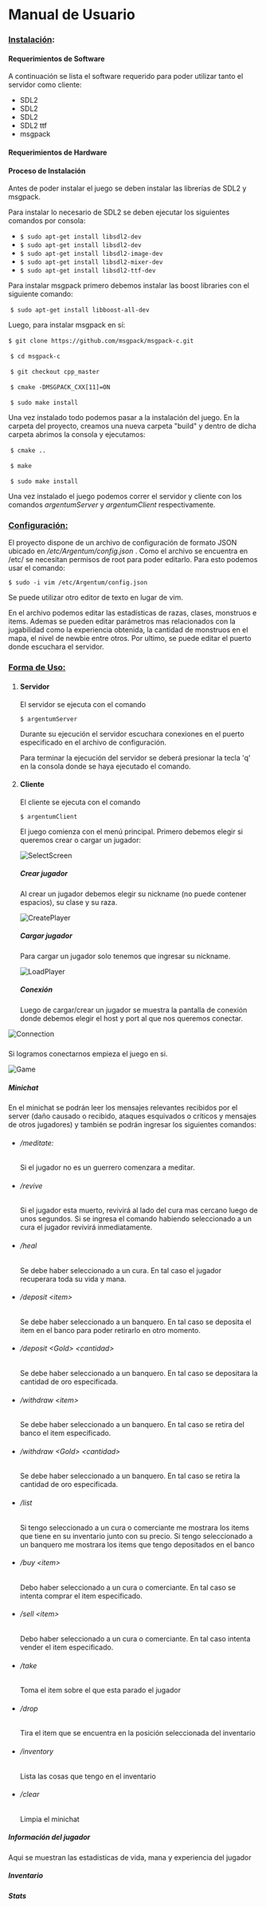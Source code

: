 # Manual de Usuario



### <u>Instalación</u>:

#### Requerimientos de Software

A continuación se lista el software requerido para poder utilizar tanto el servidor como cliente:

- SDL2 
- SDL2
- SDL2 
- SDL2 ttf 
- msgpack

#### Requerimientos de Hardware

#### Proceso de Instalación

Antes de poder instalar el juego se deben instalar las librerías de SDL2 y msgpack.

Para instalar lo necesario de SDL2 se deben ejecutar los siguientes comandos por consola:

- `$ sudo apt-get install libsdl2-dev`
- `$ sudo apt-get install libsdl2-dev`
- `$ sudo apt-get install libsdl2-image-dev`
- `$ sudo apt-get install libsdl2-mixer-dev`
- `$ sudo apt-get install libsdl2-ttf-dev`

Para instalar msgpack primero debemos instalar las boost libraries con el siguiente comando:

​	`$ sudo apt-get install libboost-all-dev`

Luego, para instalar msgpack en sí:

​	`$ git clone https://github.com/msgpack/msgpack-c.git`

​	`$ cd msgpack-c`

​	`$ git checkout cpp_master`

​	`$ cmake -DMSGPACK_CXX[11]=ON`

​	`$ sudo make install`

Una vez instalado todo podemos pasar a la instalación del juego. En la carpeta del proyecto, creamos una nueva carpeta "build" y dentro de dicha carpeta abrimos la consola y ejecutamos:

​	`$ cmake ..`

​	`$ make`

​	`$ sudo make install`

Una vez instalado el juego podemos correr el servidor y cliente con los comandos *argentumServer* y *argentumClient* respectivamente.



### <u>Configuración:</u>

El proyecto dispone de un archivo de configuración de formato JSON ubicado  en */etc/Argentum/config.json* . Como el archivo se encuentra en /etc/ se necesitan permisos de root para poder editarlo. Para esto podemos usar el comando:

`$ sudo -i vim /etc/Argentum/config.json`

Se puede utilizar otro editor de texto en lugar de vim.

En el archivo podemos editar las estadísticas de razas, clases, monstruos e items. Ademas se pueden editar parámetros mas relacionados con la jugabilidad como la experiencia obtenida, la cantidad de monstruos en el mapa, el nivel de newbie entre otros. Por ultimo, se puede editar el puerto donde escuchara el servidor.



### <u>Forma de Uso:</u>	

1. #### Servidor

   El servidor se ejecuta con el comando

   `$ argentumServer`

   Durante su ejecución el servidor escuchara conexiones en el puerto especificado en el archivo de configuración. 

   Para terminar la ejecución del servidor se deberá presionar la tecla 'q' en la consola donde se haya ejecutado el comando.

2. #### Cliente 

   El cliente se ejecuta con el comando 

   `$ argentumClient`

   El juego comienza con el menú principal. Primero debemos elegir si queremos crear o cargar un jugador:

   ![SelectScreen](/home/ivan/Documents/UBA/Taller/Argentum/UserManual/img/SelectScreen.png)

   ##### Crear jugador

   Al crear un jugador debemos elegir su nickname (no puede contener espacios), su clase y su raza. 

   ![CreatePlayer](/home/ivan/Documents/UBA/Taller/Argentum/UserManual/img/CreatePlayer.png)

   ##### Cargar jugador

   Para cargar un jugador solo tenemos que ingresar su nickname.

   ![LoadPlayer](/home/ivan/Documents/UBA/Taller/Argentum/UserManual/img/LoadPlayer.png)

   

   

   ##### Conexión

   Luego de cargar/crear un jugador se muestra la pantalla de conexión donde debemos elegir el host y port al que nos queremos conectar.

![Connection](/home/ivan/Documents/UBA/Taller/Argentum/UserManual/img/Connection.png)

##### 	

Si logramos conectarnos empieza el juego en si. 

![Game](/home/ivan/Documents/UBA/Taller/Argentum/UserManual/img/Game.png)

##### Minichat

En el minichat se podrán leer los mensajes relevantes recibidos por el server (daño causado o recibido, ataques esquivados o críticos y mensajes de otros jugadores) y también se podrán ingresar los siguientes comandos:

- ###### /meditate: 

  Si el jugador no es un guerrero comenzara a meditar.

- ###### /revive

  Si el jugador esta muerto, revivirá al lado del cura mas cercano luego de unos segundos. Si se ingresa el comando habiendo seleccionado a un cura el jugador revivirá inmediatamente.

- ###### /heal

  Se debe haber seleccionado a un cura. En tal caso el jugador recuperara toda su vida y mana.

- ###### /deposit \<item>

  Se debe haber seleccionado a un banquero. En tal caso se deposita el item en el banco para poder retirarlo en otro momento.

- ###### /deposit \<Gold> \<cantidad>

  Se debe haber seleccionado a un banquero. En tal caso se depositara la cantidad de oro especificada.

- ###### /withdraw \<item>

  Se debe haber seleccionado a un banquero. En tal caso se retira del banco el item especificado.

- ###### /withdraw \<Gold> \<cantidad>

  Se debe haber seleccionado a un banquero. En tal caso se retira la cantidad de oro especificada.

- ###### /list

  Si tengo seleccionado a un cura o comerciante me mostrara los items que tiene en su inventario junto con su precio. Si tengo seleccionado a un banquero me mostrara los items que tengo depositados en el banco

- ###### /buy \<item>

  Debo haber seleccionado a un cura o comerciante. En tal caso se intenta comprar el item especificado.

- ###### /sell \<item>

  Debo haber seleccionado a un cura o comerciante. En tal caso intenta vender el item especificado.

- ###### /take

  Toma el item sobre el que esta parado el jugador

- ###### /drop

  Tira el item que se encuentra en la posición seleccionada del inventario

- ###### /inventory

  Lista las cosas que tengo en el inventario

- ###### /clear

  Limpia el minichat

##### Información del jugador

Aqui se muestran las estadisticas de vida, mana y experiencia del jugador

##### Inventario



##### Stats



